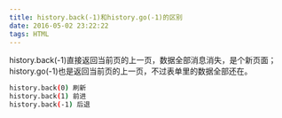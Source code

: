 ```yaml
---
title: history.back(-1)和history.go(-1)的区别
date: 2016-05-02 23:22:22
tags: HTML
---
```

history.back(-1)直接返回当前页的上一页，数据全部消息消失，是个新页面；
history.go(-1)也是返回当前页的上一页，不过表单里的数据全部还在。
``` bash
history.back(0) 刷新
history.back(1) 前进
history.back(-1) 后退
```